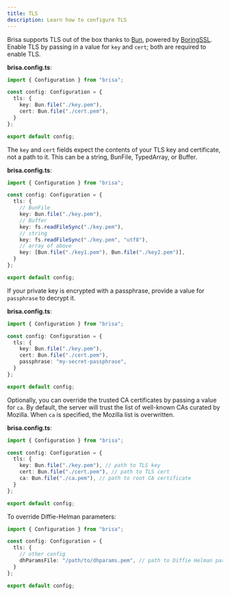 ```yaml
---
title: TLS
description: Learn how to configure TLS
---
```


Brisa supports TLS out of the box thanks to [Bun](https://bun.sh/docs/api/http#tls), powered by [BoringSSL](https://boringssl.googlesource.com/boringssl). Enable TLS by passing in a value for `key` and `cert`; both are required to enable TLS.

**brisa.config.ts**:

```ts
import { Configuration } from "brisa";

const config: Configuration = {
  tls: {
    key: Bun.file("./key.pem"),
    cert: Bun.file("./cert.pem"),
  }
};

export default config;
```

The `key` and `cert` fields expect the contents of your TLS key and certificate, not a path to it. This can be a string, BunFile, TypedArray, or Buffer.

**brisa.config.ts**:

```ts
import { Configuration } from "brisa";

const config: Configuration = {
  tls: {
    // BunFile
    key: Bun.file("./key.pem"),
    // Buffer
    key: fs.readFileSync("./key.pem"),
    // string
    key: fs.readFileSync("./key.pem", "utf8"),
    // array of above
    key: [Bun.file("./key1.pem"), Bun.file("./key2.pem")],
  }
};

export default config;
```

If your private key is encrypted with a passphrase, provide a value for `passphrase` to decrypt it.

**brisa.config.ts**:

```ts
import { Configuration } from "brisa";

const config: Configuration = {
  tls: {
    key: Bun.file("./key.pem"),
    cert: Bun.file("./cert.pem"),
    passphrase: "my-secret-passphrase",
  }
};

export default config;
```

Optionally, you can override the trusted CA certificates by passing a value for `ca`. By default, the server will trust the list of well-known CAs curated by Mozilla. When `ca` is specified, the Mozilla list is overwritten.

**brisa.config.ts**:

```ts
import { Configuration } from "brisa";

const config: Configuration = {
  tls: {
    key: Bun.file("./key.pem"), // path to TLS key
    cert: Bun.file("./cert.pem"), // path to TLS cert
    ca: Bun.file("./ca.pem"), // path to root CA certificate
  }
};

export default config;
```

To override Diffie-Helman parameters:

```ts
import { Configuration } from "brisa";

const config: Configuration = {
  tls: {
    // other config
    dhParamsFile: "/path/to/dhparams.pem", // path to Diffie Helman parameters
  }
};

export default config;
```
